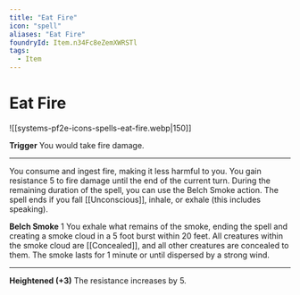```yaml
---
title: "Eat Fire"
icon: "spell"
aliases: "Eat Fire"
foundryId: Item.n34Fc8eZemXWRSTl
tags:
  - Item
---
```


# Eat Fire
![[systems-pf2e-icons-spells-eat-fire.webp|150]]

**Trigger** You would take fire damage.

* * *

You consume and ingest fire, making it less harmful to you. You gain resistance 5 to fire damage until the end of the current turn. During the remaining duration of the spell, you can use the Belch Smoke action. The spell ends if you fall [[Unconscious]], inhale, or exhale (this includes speaking).

**Belch Smoke** 1 You exhale what remains of the smoke, ending the spell and creating a smoke cloud in a 5 foot burst within 20 feet. All creatures within the smoke cloud are [[Concealed]], and all other creatures are concealed to them. The smoke lasts for 1 minute or until dispersed by a strong wind.

* * *

**Heightened (+3)** The resistance increases by 5.
